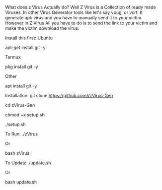 What does z Virus Actually do?
Well Z Virus is a Collection of ready made Viruses. In other Virus Generator tools like let's say vbug, or vcrt. It generate apk virus and you have to manually send it to your victim. However in Z Virus All you have to do is to send the link to your victim and make the victim download the virus.

Install this first:
Ubuntu

apt-get install git -y

Termux

pkg install git -y

Other

apt install git -y

Installation:
git clone https://github.com//zVirus-Gen

cd zVirus-Gen

chmod +x setup.sh

./setup.sh

To Run:
./zVirus

Or

bash zVirus

To Update
./update.sh

Or

bash update.sh
